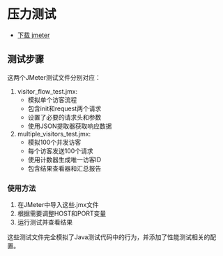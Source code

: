 # 压力测试

- [下载 jmeter](https://jmeter.apache.org/download_jmeter.cgi)

## 测试步骤

这两个JMeter测试文件分别对应：

1. visitor_flow_test.jmx:
    - 模拟单个访客流程
    - 包含init和request两个请求
    - 设置了必要的请求头和参数
    - 使用JSON提取器获取响应数据
2. multiple_visitors_test.jmx:
    - 模拟100个并发访客
    - 每个访客发送100个请求
    - 使用计数器生成唯一访客ID
    - 包含结果查看器和汇总报告

### 使用方法

1. 在JMeter中导入这些.jmx文件
2. 根据需要调整HOST和PORT变量
3. 运行测试并查看结果

这些测试文件完全模拟了Java测试代码中的行为，并添加了性能测试相关的配置。
